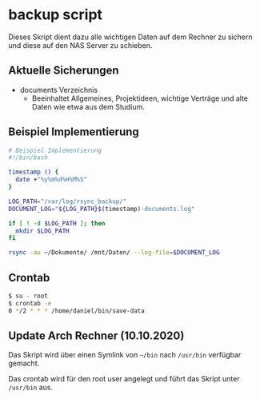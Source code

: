 # backup script

Dieses Skript dient dazu alle wichtigen Daten auf dem Rechner zu sichern und diese auf den NAS Server zu schieben.

## Aktuelle Sicherungen

* documents Verzeichnis
  * Beeinhaltet Allgemeines, Projektideen, wichtige Verträge und alte Daten wie etwa aus dem Studium.

## Beispiel Implementierung

```bash
# Beispiel Implementierung 
#!/bin/bash

timestamp () {
  date +"%y%m%d%H%M%S"
}

LOG_PATH="/var/log/rsync_backup/"
DOCUMENT_LOG="${LOG_PATH}$(timestamp)-documents.log"

if [ ! -d $LOG_PATH ]; then
  mkdir $LOG_PATH
fi

rsync -au ~/Dokumente/ /mnt/Daten/ --log-file=$DOCUMENT_LOG
```

## Crontab

```bash
$ su - root
$ crontab -e
0 */2 * * * /home/daniel/bin/save-data
```

## Update Arch Rechner (10.10.2020)

Das Skript wird über einen Symlink von `~/bin` nach `/usr/bin` verfügbar gemacht.

Das crontab wird für den root user angelegt und führt das Skript unter `/usr/bin` aus.